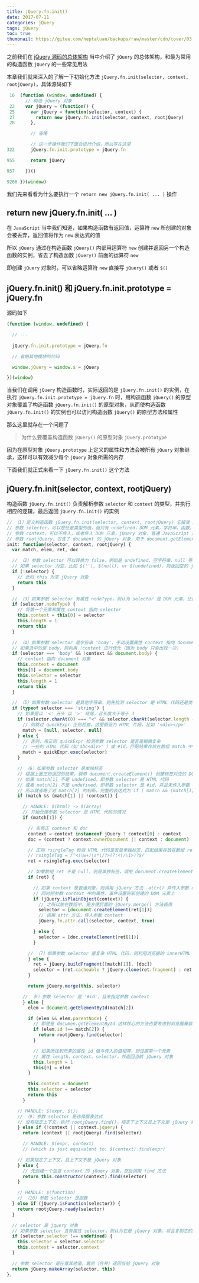 ```yaml
---
title: jQuery.fn.init()
date: 2017-07-11
categories: jQuery
tags: jQuery
toc: true
thumbnail: https://gitee.com/heptaluan/backups/raw/master/cdn/cover/03.jpg
---
```


之前我们在 [jQuery 源码的总体架构](http://localhost:4000/2017/06/23/jQuery/02/) 当中介绍了 `jQuery` 的总体架构，和最为常用的构造函数 `jQuery` 的一些常见用法

本章我们就来深入的了解一下初始化方法 `jQuery.fn.init(selector, context, rootjQuery)`，具体源码如下

```js
 16  (function (window, undefined) {
       // 构造 jQuery 对象
 22    var jQuery = (function() {
 25      var jQuery = function(selector, context) {
 27        return new jQuery.fn.init(selector, context, rootjQuery)
 28      },

         // 省略

         // 这一步操作我们下面会进行介绍，所以写在这里 
322      jQuery.fn.init.prototype = jQuery.fn

955      return jQuery

957    })()

9266 })(window)
```

<!--more-->

我们先来看看为什么要执行一个 `return new jQuery.fn.init( ... )` 操作 

## return new jQuery.fn.init( ... )

在 `JavaScript` 当中我们知道，如果构造函数有返回值，运算符 `new` 所创建的对象会被丢弃，返回值将作为 `new` 表达式的值

所以 `jQuery` 通过在构造函数 `jQuery()` 内部用运算符 `new` 创建并返回另一个构造函数的实例，省去了构造函数 `jQuery()` 前面的运算符 `new`

即创建 `jQuery` 对象时，可以省略运算符 `new` 直接写 `jQuery()` 或者 `$()`



## jQuery.fn.init() 和 jQuery.fn.init.prototype = jQuery.fn

源码如下

```js
(function (window, undefined) {

  // ...
  
  jQuery.fn.init.prototype = jQuery.fn

  // 省略其他模块的代码

  window.jQuery = window.$ = jQuery

})(window)
```

当我们在调用 `jQuery` 构造函数时，实际返回的是 `jQuery.fn.init()` 的实例，在执行 `jQuery.fn.init.prototype = jQuery.fn` 时，用构造函数 `jQuery()` 的原型对象覆盖了构造函数 `jQuery.fn.init()` 的原型对象，从而使构造函数 `jQuery.fn.init()` 的实例也可以访问构造函数 `jQuery()` 的原型方法和属性

那么这里就存在一个问题了

> 为什么要覆盖构造函数 `jQuery()` 的原型对象 `jQuery.prototype`

因为在原型对象 `jQuery.prototype` 上定义的属性和方法会被所有 `jQuery` 对象继承，这样可以有效减少每个 `jQuery` 对象所需的内存

下面我们就正式来看一下 `jQuery.fn.init()` 这个方法


## jQuery.fn.init(selector, context, rootjQuery)

构造函数 `jQuery.fn.init()` 负责解析参数 `selector` 和 `context` 的类型，并执行相应的逻辑，最后返回 `jQuery.fn.init()` 的实例

```js
// （1）定义构造函数 jQuery.fn.init(selector, context, rootjQuery) 它接受 3 个参数
// 参数 selector，可以是任意类型的值，但只有 undefined，DOM 元素，字符串，函数，jQuery 对象，普通 JavaScript 对象这几种类型是有效的
// 参数 context，可以不传入，或者传入 DOM 元素，jQuery 对象，普通 JavaScript 对象之一
// 参数 rootjQuery，包含了 document 的 jQuery 对象，用于 document.getElementById() 查找失败，selector 是选择器表达式且未指定 context，selector 是函数的情况
init: function(selector, context, rootjQuery) {
  var match, elem, ret, doc

  // （2）参数 selector 可以转换为 false，例如是 undefined，空字符串，null 等则直接返回 this，此时 this 是空 jQuery 对象，其属性 length 等于 0
  // 如果 selector 为空，比如 $(''), $(null), or $(undefined)，则返回空的 jQuery 对象
  if (!selector) {
    // 此时 this 为空 jQuery 对象
    return this
  }

  // （3）如果参数 selector 有属性 nodeType，则认为 selector 是 DOM 元素，比如 $(DOMElement)
  if (selector.nodeType) {
    // 将第一个元素和属性 context 指向 selector
    this.context = this[0] = selector
    this.length = 1
    return this
  }

  // （4）如果参数 selector 是字符串 'body'，手动设置属性 context 指向 document 对象，第一个元素指向 body 元素，最后返回包含了 body 元素引用的 jQuery 对象
  // 如果选中的是 body，则利用 !context 进行优化（因为 body 只会出现一次）
  if (selector === 'body' && !context && document.body) {
    // context 指向 document 对象
    this.context = document
    this[0] = document.body
    this.selector = selector
    this.length = 1
    return this
  }

  // （5）如果参数 selector 是其他字符串，则先检测 selector 是 HTML 代码还是类似 #id 这样的选择符
  if (typeof selector === 'string') {
    // 如果是以 '<' 开头 以 '>' 结尾，且长度大于等于 3
    if (selector.charAt(0) === "<" && selector.charAt(selector.length - 1) === ">" && selector.length >= 3) {
      // 则跳过 queckExpr 正则检查，这里假设为 HTML 片段，比如 '<div></p>'
      match = [null, selector, null]
    } else {
      // 否则，用正则 quickExpr 检测参数 selector 是否是稍微复杂
      // 一些的 HTML 代码（如'abc<div>' ）或 #id，匹配结果存放在数组 match 中
      match = quickExpr.exec(selector)
    }

    // （6）如果参数 selector 是单独标签
    // 根据上面正则返回的结果，调用 document.createElement() 创建标签对应的 DOM 元素
    // 如果 match[1] 不是 undefined，即参数 selector 是 HTML 代码
    // 或者 match[2] 不是 undefined，即参数 selector 是 #id，并且未传入参数 context
    // 所以就省略了对 match[2] 的判断，完整的表达式为 if ( match && (match[1] || match[2] && !context) )
    if (match && (match[1] || !context)) {

      // HANDLE: $(html) -> $(array)
      // 开始处理参数 selector 是 HTML 代码的情况
      if (match[1]) {

        // 先修正 context 和 doc
        context = context instanceof jQuery ? context[0] : context
        doc = (context ? context.ownerDocument || context : document)

        // 正则 rsingleTag 检测 HTML 代码是否是单独标签，匹配结果存放在数组 ret 中
        // rsingleTag = /^<(\w+)\s*\/?>(?:<\/\1>)?$/
        ret = rsingleTag.exec(selector)

        // 如果数组 ret 不是 null，则是单独标签，调用 document.createElement() 创建标签对应的 DOM 元素
        if (ret) {

          // 如果 context 是普通对象，则调用 jQuery 方法 .attr() 并传入参数 context
          // 同时把参数 context 中的属性、事件设置到新创建的 DOM 元素上
          if (jQuery.isPlainObject(context)) {
            // 之所以放在数组中，是方便后面的 jQuery.merge() 方法调用
            selector = [document.createElement(ret[1])]
            // 调用 attr 方法，传入参数 context
            jQuery.fn.attr.call(selector, context, true)

          } else {
            selector = [doc.createElement(ret[1])]
          }

        // （7）如果参数 selector 是复杂 HTML 代码，则利用浏览器的 innerHTML 机制创建 DOM 元素
        } else {
          ret = jQuery.buildFragment([match[1]], [doc])
          selector = (ret.cacheable ? jQuery.clone(ret.fragment) : ret.fragment).childNodes
        }

        return jQuery.merge(this, selector)

      // （8）参数 selector 是 '#id'，且未指定参数 context
      } else {
        elem = document.getElementById(match[2])

        if (elem && elem.parentNode) {
          // 即使是 documen.getElementById 这样核心的方法也要考虑到浏览器兼容问题，可能找到的是 name 而不是 id
          if (elem.id !== match[2]) {
            return rootjQuery.find(selector)
          }

          // 如果所找到元素的属性 id 值与传入的值相等，则设置第一个元素
          // 属性 length、context、selector，并返回当前 jQuery 对象
          this.length = 1
          this[0] = elem
        }

        this.context = document
        this.selector = selector
        return this
      }

    // HANDLE: $(expr, $())
    // （9）参数 selector 是选择器表达式
    // 没有指定上下文，执行 rootjQuery.find()，指定了上下文且上下文是 jQuery 对象，执行 context.find()
    } else if (!context || context.jquery) {
      return (context || rootjQuery).find(selector)

      // HANDLE: $(expr, context)
      // (which is just equivalent to: $(context).find(expr)

    // 如果指定了上下文，且上下文不是 jQuery 对象
    } else {
      // 先创建一个包含 context 的 jQuery 对象，然后调用 find 方法
      return this.constructor(context).find(selector)
    }

    // HANDLE: $(function)
    // （10）参数 selector 是函数
  } else if (jQuery.isFunction(selector)) {
    return rootjQuery.ready(selector)
  }

  // selector 是 jquery 对象
  // 如果参数 selector 含有属性 selector，则认为它是 jQuery 对象，将会复制它的属性 selector 和 context
  if (selector.selector !== undefined) {
    this.selector = selector.selector
    this.context = selector.context
  }

  // 参数 selector 是任意其他值，最后（合并）返回当前 jQuery 对象
  return jQuery.makeArray(selector, this)
},
```
